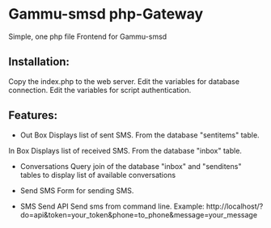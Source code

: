 # Gammu-smsd php-Gateway
Simple, one php file Frontend for Gammu-smsd

## Installation:

Copy the index.php to the web server.
Edit the variables for database connection.
Edit the variables for script authentication.

## Features:

- Out Box
Displays list of sent SMS. From the database "sentitems" table.

In Box
Displays list of received SMS. From the database "inbox" table.

- Conversations
Query join of the database "inbox" and "senditens" tables to display list of available conversations

- Send SMS
Form for sending SMS.

- SMS Send API
Send sms from command line. Example: http://localhost/?do=api&token=your_token&phone=to_phone&message=your_message



